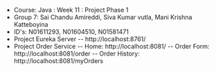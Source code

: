 - Course: Java : Week 11 : Project Phase 1
- Group 7: Sai Chandu Amireddi, Siva Kumar vutla, Mani Krishna Katteboyina
- ID's: N01611293, N01604510, N01581471
- Project Eureka Server
-- http://localhost:8761/
- Project Order Service
-- Home: http://localhost:8081/
-- Order Form: http://localhost:8081/order
-- Order History: http://localhost:8081/myOrders
